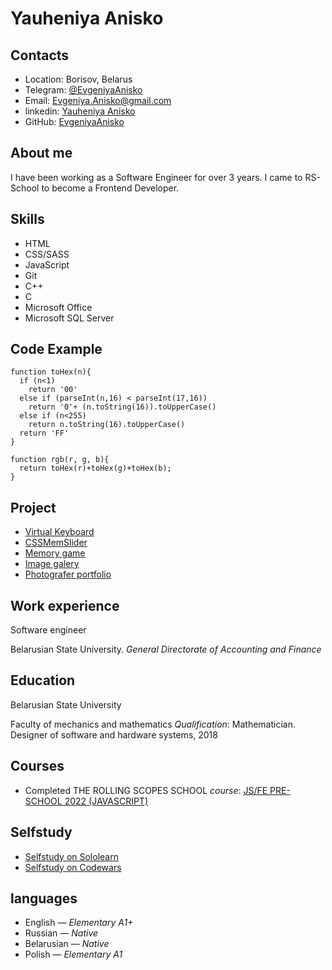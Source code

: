 # Yauheniya Anisko

## Contacts

- Location: Borisov, Belarus
- Telegram: [@EvgeniyaAnisko](https://t.me/EvgeniyaAnisko)
- Email: Evgeniya.Anisko@gmail.com
- linkedin: [Yauheniya Anisko](https://www.linkedin.com/in/евгения-анисько-25086b14a/)
- GitHub: [EvgeniyaAnisko](https://github.com/EvgeniyaAnisko)

## About me

I have been working as a Software Engineer for over 3 years. I came to RS-School to become a Frontend Developer.

## Skills

- HTML
- CSS/SASS
- JavaScript
- Git
- C++
- C
- Microsoft Office
- Microsoft SQL Server

## Code Example

```code
function toHex(n){
  if (n<1)
    return '00'
  else if (parseInt(n,16) < parseInt(17,16))
    return '0'+ (n.toString(16)).toUpperCase()
  else if (n<255)
    return n.toString(16).toUpperCase()
  return 'FF'
}

function rgb(r, g, b){
  return toHex(r)+toHex(g)+toHex(b);
}
```

## Project

- [Virtual Keyboard](https://evgeniyaanisko.github.io/Virtual-Keyboard/)
- [CSSMemSlider](https://evgeniyaanisko.github.io/cssMemSlider/cssMemSlider/index.html)
- [Memory game](https://evgeniyaanisko.github.io/memory-game/)
- [Image galery](https://evgeniyaanisko.github.io/image-galery/)
- [Photografer portfolio](https://evgeniyaanisko.github.io/project-portfolio/)

## Work experience

Software engineer

Belarusian State University. _General Directorate of Accounting and Finance_

## Education

Belarusian State University

Faculty of mechanics and mathematics _Qualification_: Mathematician. Designer of software and hardware systems, 2018

## Courses

- Completed THE ROLLING SCOPES SCHOOL _course_: [JS/FE PRE-SCHOOL 2022 (JAVASCRIPT)](https://app.rs.school/certificate/u0h6gh0x)

## Selfstudy

- [Selfstudy on Sololearn](https://www.sololearn.com/profile/3588237)
- [Selfstudy on Codewars](https://www.codewars.com/users/EvgeniyaAnisko)

## languages

- English — _Elementary A1+_
- Russian — _Native_
- Belarusian — _Native_
- Polish — _Elementary A1_
